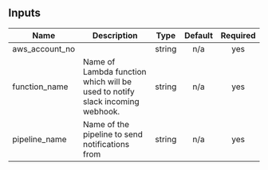 ## Inputs

| Name | Description | Type | Default | Required |
|------|-------------|:----:|:-----:|:-----:|
| aws\_account\_no |  | string | n/a | yes |
| function\_name | Name of Lambda function which will be used to notify slack incoming webhook. | string | n/a | yes |
| pipeline\_name | Name of the pipeline to send notifications from | string | n/a | yes |

